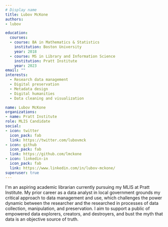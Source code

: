 ```yaml
---
# Display name
title: Lubov McKone
authors:
- lubov

education:
  courses:
  - course: BA in Mathematics & Statistics
    institution: Boston University
    year: 2018
  - course: MS in Library and Information Science
    institution: Pratt Institute
    year: 2023
email: ""
interests:
  - Research data management
  - Digital preservation
  - Metadata design
  - Digital humanities
  - Data cleaning and visualization

name: Lubov McKone
organizations:
- name: Pratt Institute
role: MLIS Candidate
social:
- icon: twitter
  icon_pack: fab
  link: https://twitter.com/lubovmck
- icon: github
  icon_pack: fab
  link: https://github.com/lmckone
- icon: linkedin-in
  icon_pack: fab
  link: https://www.linkedin.com/in/lubov-mckone/
superuser: true
---
```


I'm an aspiring academic librarian currently pursuing my MLIS at Pratt Institute.  My prior career as a data analyst in local government grounds my critical approach to data management and use, which challenges the power dynamic between the researcher and the researched in processes of data collection, manipulation, and preservation. I aim to support a public of empowered data explorers, creators, and destroyers, and bust the myth that data is an objective source of truth.


